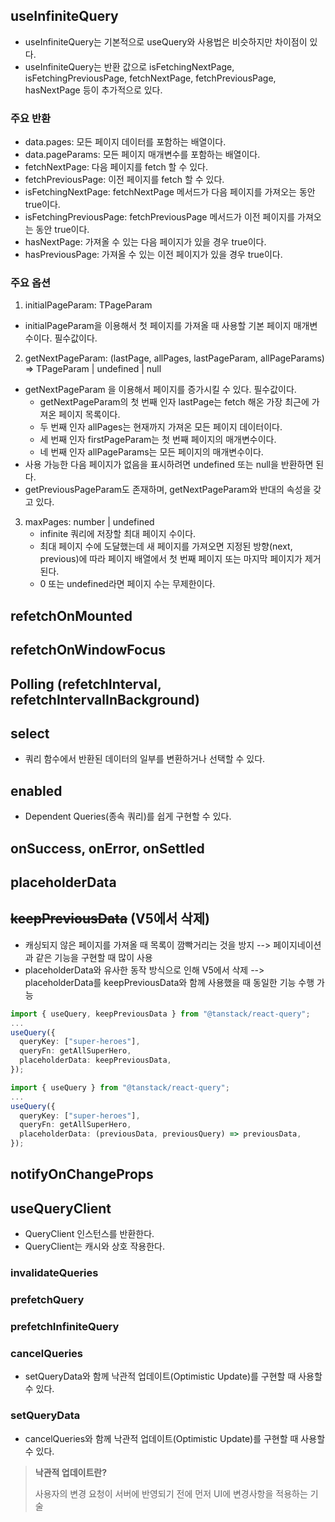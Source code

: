 ## useInfiniteQuery

- useInfiniteQuery는 기본적으로 useQuery와 사용법은 비슷하지만 차이점이 있다.
- useInfiniteQuery는 반환 값으로 isFetchingNextPage, isFetchingPreviousPage, fetchNextPage, fetchPreviousPage, hasNextPage 등이 추가적으로 있다.

### 주요 반환

- data.pages: 모든 페이지 데이터를 포함하는 배열이다.
- data.pageParams: 모든 페이지 매개변수를 포함하는 배열이다.
- fetchNextPage: 다음 페이지를 fetch 할 수 있다.
- fetchPreviousPage: 이전 페이지를 fetch 할 수 있다.
- isFetchingNextPage: fetchNextPage 메서드가 다음 페이지를 가져오는 동안 true이다.
- isFetchingPreviousPage: fetchPreviousPage 메서드가 이전 페이지를 가져오는 동안 true이다.
- hasNextPage: 가져올 수 있는 다음 페이지가 있을 경우 true이다.
- hasPreviousPage: 가져올 수 있는 이전 페이지가 있을 경우 true이다.

### 주요 옵션

1. initialPageParam: TPageParam

- initialPageParam을 이용해서 첫 페이지를 가져올 때 사용할 기본 페이지 매개변수이다. 필수값이다.

2. getNextPageParam: (lastPage, allPages, lastPageParam, allPageParams) => TPageParam | undefined | null

- getNextPageParam 을 이용해서 페이지를 증가시킬 수 있다. 필수값이다.
  - getNextPageParam의 첫 번째 인자 lastPage는 fetch 해온 가장 최근에 가져온 페이지 목록이다.
  - 두 번째 인자 allPages는 현재까지 가져온 모든 페이지 데이터이다.
  - 세 번째 인자 firstPageParam는 첫 번째 페이지의 매개변수이다.
  - 네 번째 인자 allPageParams는 모든 페이지의 매개변수이다.
- 사용 가능한 다음 페이지가 없음을 표시하려면 undefined 또는 null을 반환하면 된다.
- getPreviousPageParam도 존재하며, getNextPageParam와 반대의 속성을 갖고 있다.

3. maxPages: number | undefined
   - infinite 쿼리에 저장할 최대 페이지 수이다.
   - 최대 페이지 수에 도달했는데 새 페이지를 가져오면 지정된 방향(next, previous)에 따라 페이지 배열에서 첫 번째 페이지 또는 마지막 페이지가 제거된다.
   - 0 또는 undefined라면 페이지 수는 무제한이다.

## refetchOnMounted

## refetchOnWindowFocus

## Polling (refetchInterval, refetchIntervalInBackground)

## select

- 쿼리 함수에서 반환된 데이터의 일부를 변환하거나 선택할 수 있다.

## enabled

- Dependent Queries(종속 쿼리)를 쉽게 구현할 수 있다.

## onSuccess, onError, onSettled

## placeholderData

## ~~keepPreviousData~~ (V5에서 삭제)

- 캐싱되지 않은 페이지를 가져올 때 목록이 깜빡거리는 것을 방지 --> 페이지네이션과 같은 기능을 구현할 때 많이 사용
- placeholderData와 유사한 동작 방식으로 인해 V5에서 삭제 --> placeholderData를 keepPreviousData와 함께 사용했을 때 동일한 기능 수행 가능

```ts
import { useQuery, keepPreviousData } from "@tanstack/react-query";
...
useQuery({
  queryKey: ["super-heroes"],
  queryFn: getAllSuperHero,
  placeholderData: keepPreviousData,
});
```

```ts
import { useQuery } from "@tanstack/react-query";
...
useQuery({
  queryKey: ["super-heroes"],
  queryFn: getAllSuperHero,
  placeholderData: (previousData, previousQuery) => previousData,
});
```

## notifyOnChangeProps

## useQueryClient

- QueryClient 인스턴스를 반환한다.
- QueryClient는 캐시와 상호 작용한다.

### invalidateQueries

### prefetchQuery

### prefetchInfiniteQuery

### cancelQueries

- setQueryData와 함께 낙관적 업데이트(Optimistic Update)를 구현할 때 사용할 수 있다.

### setQueryData

- cancelQueries와 함께 낙관적 업데이트(Optimistic Update)를 구현할 때 사용할 수 있다.

> **낙관적 업데이트란?**
>
> 사용자의 변경 요청이 서버에 반영되기 전에 먼저 UI에 변경사항을 적용하는 기술
